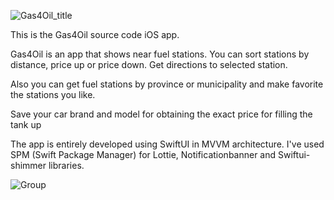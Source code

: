 ![Gas4Oil_title](https://user-images.githubusercontent.com/14097782/164501079-858e9bdf-e77e-4e38-b018-f92442d4575d.png)



This is the Gas4Oil source code iOS app.

Gas4Oil is an app that shows near fuel stations. You can sort stations by distance, price up or price down. Get directions to selected station.

Also you can get fuel stations by province or municipality and make favorite the stations you like. 

Save your car brand and model for obtaining the exact price for filling the tank up

The app is entirely developed using SwiftUI in MVVM architecture. I've used SPM (Swift Package Manager) for Lottie, Notificationbanner and Swiftui-shimmer libraries.


![Group](https://user-images.githubusercontent.com/14097782/164501962-bc7f0816-1d40-45dd-9d7e-d3f2924a836d.png)
